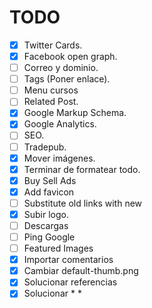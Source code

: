 # TODO
- [x] Twitter Cards.
- [x] Facebook open graph.
- [ ] Correo y dominio.
- [ ] Tags (Poner enlace).
- [ ] Menu cursos
- [ ] Related Post.
- [x] Google Markup Schema.
- [x] Google Analytics.
- [ ] SEO.
- [ ] Tradepub.
- [x] Mover imágenes.
- [x] Terminar de formatear todo.
- [x] Buy Sell Ads
- [x] Add favicon
- [ ] Substitute old links with new
- [x] Subir logo.
- [ ] Descargas
- [ ] Ping Google
- [ ] Featured Images
- [x] Importar comentarios
- [x] Cambiar default-thumb.png
- [x] Solucionar referencias
- [x] Solucionar * *
